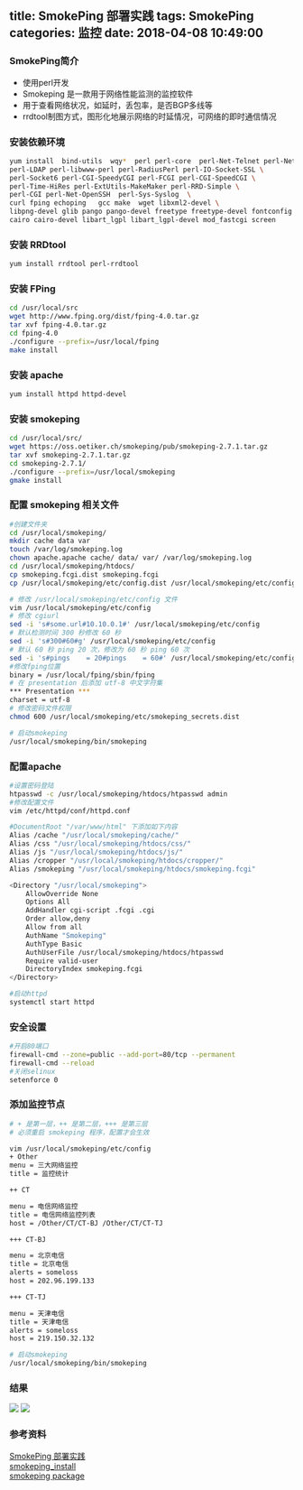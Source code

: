 title: SmokePing 部署实践
tags: SmokePing
categories: 监控
date: 2018-04-08 10:49:00
---
### SmokePing简介
* 使用perl开发
* Smokeping 是一款用于网络性能监测的监控软件  
* 用于查看网络状况，如延时，丢包率，是否BGP多线等
* rrdtool制图方式，图形化地展示网络的时延情况，可网络的即时通信情况

### 安装依赖环境
```bash
yum install  bind-utils  wqy*  perl perl-core  perl-Net-Telnet perl-Net-DNS \
perl-LDAP perl-libwww-perl perl-RadiusPerl perl-IO-Socket-SSL \
perl-Socket6 perl-CGI-SpeedyCGI perl-FCGI perl-CGI-SpeedCGI \
perl-Time-HiRes perl-ExtUtils-MakeMaker perl-RRD-Simple \
perl-CGI perl-Net-OpenSSH  perl-Sys-Syslog  \
curl fping echoping   gcc make  wget libxml2-devel \
libpng-devel glib pango pango-devel freetype freetype-devel fontconfig \
cairo cairo-devel libart_lgpl libart_lgpl-devel mod_fastcgi screen 
```
<!-- more -->
### 安装 RRDtool 
```bash
yum install rrdtool perl-rrdtool
```
### 安装 FPing 
```bash
cd /usr/local/src
wget http://www.fping.org/dist/fping-4.0.tar.gz
tar xvf fping-4.0.tar.gz
cd fping-4.0
./configure --prefix=/usr/local/fping
make install 
```
### 安装 apache
```bash
yum install httpd httpd-devel
```
### 安装 smokeping
```bash
cd /usr/local/src/ 
wget https://oss.oetiker.ch/smokeping/pub/smokeping-2.7.1.tar.gz
tar xvf smokeping-2.7.1.tar.gz 
cd smokeping-2.7.1/
./configure --prefix=/usr/local/smokeping
gmake install
```
### 配置 smokeping 相关文件
```bash
#创建文件夹
cd /usr/local/smokeping/
mkdir cache data var
touch /var/log/smokeping.log
chown apache.apache cache/ data/ var/ /var/log/smokeping.log
cd /usr/local/smokeping/htdocs/
cp smokeping.fcgi.dist smokeping.fcgi
cp /usr/local/smokeping/etc/config.dist /usr/local/smokeping/etc/config

# 修改 /usr/local/smokeping/etc/config 文件
vim /usr/local/smokeping/etc/config
# 修改 cgiurl
sed -i 's#some.url#10.10.0.1#' /usr/local/smokeping/etc/config
# 默认检测时间 300 秒修改 60 秒
sed -i 's#300#60#g' /usr/local/smokeping/etc/config        
# 默认 60 秒 ping 20 次，修改为 60 秒 ping 60 次
sed -i 's#pings    = 20#pings    = 60#' /usr/local/smokeping/etc/config
#修改fping位置
binary = /usr/local/fping/sbin/fping
# 在 presentation 后添加 utf-8 中文字符集           
*** Presentation ***
charset = utf-8
# 修改密码文件权限
chmod 600 /usr/local/smokeping/etc/smokeping_secrets.dist

# 启动smokeping
/usr/local/smokeping/bin/smokeping
```
### 配置apache
```bash
#设置密码登陆
htpasswd -c /usr/local/smokeping/htdocs/htpasswd admin
#修改配置文件
vim /etc/httpd/conf/httpd.conf

#DocumentRoot "/var/www/html" 下添加如下内容
Alias /cache "/usr/local/smokeping/cache/"
Alias /css "/usr/local/smokeping/htdocs/css/"
Alias /js "/usr/local/smokeping/htdocs/js/"
Alias /cropper "/usr/local/smokeping/htdocs/cropper/"
Alias /smokeping "/usr/local/smokeping/htdocs/smokeping.fcgi"

<Directory "/usr/local/smokeping">
    AllowOverride None
    Options All
    AddHandler cgi-script .fcgi .cgi
    Order allow,deny
    Allow from all
    AuthName "Smokeping"
    AuthType Basic
    AuthUserFile /usr/local/smokeping/htdocs/htpasswd
    Require valid-user
    DirectoryIndex smokeping.fcgi
</Directory>

#启动httpd
systemctl start httpd
```
### 安全设置
```bash
#开启80端口
firewall-cmd --zone=public --add-port=80/tcp --permanent
firewall-cmd --reload
#关闭selinux
setenforce 0
```
### 添加监控节点
```bash
# + 是第一层，++ 是第二层，+++ 是第三层
# 必须重启 smokeping 程序，配置才会生效 

vim /usr/local/smokeping/etc/config
+ Other
menu = 三大网络监控
title = 监控统计

++ CT

menu = 电信网络监控
title = 电信网络监控列表
host = /Other/CT/CT-BJ /Other/CT/CT-TJ

+++ CT-BJ

menu = 北京电信
title = 北京电信
alerts = someloss
host = 202.96.199.133

+++ CT-TJ

menu = 天津电信
title = 天津电信
alerts = someloss
host = 219.150.32.132

# 启动smokeping
/usr/local/smokeping/bin/smokeping
```

### 结果
![](https://ws1.sinaimg.cn/large/006Xrlj6gy1fq5b7xu9ouj30q306hmxt.jpg)
![](https://ws1.sinaimg.cn/large/006Xrlj6gy1fq5b88zu4ej30ri08pwf5.jpg)
### 参考资料
[SmokePing 部署实践](http://jaminzhang.github.io/monitoring/smokeping-deploy-practice/#top15)  
[smokeping_install](https://oss.oetiker.ch/smokeping/doc/smokeping_install.en.html)  
[smokeping package](https://oss.oetiker.ch/smokeping/pub/)